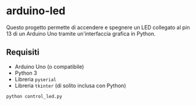 # arduino-led
Questo progetto permette di accendere e spegnere un LED collegato al pin 13 di un Arduino Uno tramite un'interfaccia grafica in Python.

## Requisiti

- Arduino Uno (o compatibile)
- Python 3
- Libreria `pyserial`
- Libreria `tkinter` (di solito inclusa con Python)
```bash
python control_led.py

